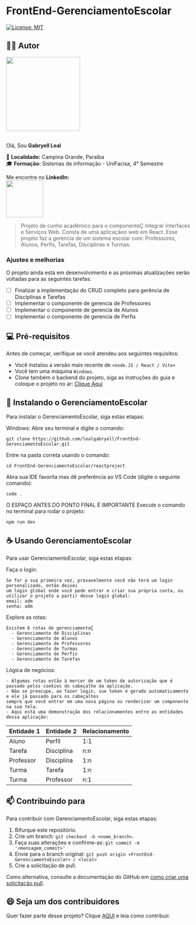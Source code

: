 # FrontEnd-GerenciamentoEscolar


[![License: MIT](https://img.shields.io/badge/License-MIT-green.svg)](https://opensource.org/licenses/MIT)

## ✍🏻 Autor

<a><img src="https://github.com/user-attachments/assets/fa60aba8-3200-402d-8b9e-a004ed3de6cf" width="200px"></a><br><br>

Olá, Sou **Gabryell Leal** <br>

📍 **Localidade:** Campina Grande, Paraíba<br>
🎓 **Formação:** Sistemas de informação - UniFacisa, 4° Semestre<br>

Me encontre no **LinkedIn:**<br>
<a href="https://www.linkedin.com/in/gabryell-leal-rocha-1762392a0"><img src="https://img.shields.io/badge/LinkedIn-blue?style=for-the-badge&logo=linkedin" width="100"></a>


> Projeto de cunho acadêmico para o componenteÇ Integrar Interfaces e Serviços Web. Consta de uma aplicaçãoo web em React.
> Esse projeto faz a gerencia de um sistema escolar com: Professores, Alunos, Perfis, Tarefas, Disciplinas e Turmas.

### Ajustes e melhorias

O projeto ainda está em desenvolvimento e as próximas atualizações serão voltadas para as seguintes tarefas:

- [ ] Finalizar a implementação do CRUD completo para gerência de Disciplinas e Tarefas
- [ ] Implementar o componente de gerencia de Professores
- [ ] Implementar o componente de gerencia de Alunos
- [ ] Implementar o componente de gerencia de Perfis

## 💻 Pré-requisitos

Antes de começar, verifique se você atendeu aos seguintes requisitos:

- Você instalou a versão mais recente de `<node.JS / React / Vite>`
- Você tem uma máquina `Windows`.
- Clone também o backend do projeto, siga as instruções do guia e coloque o projeto no ar: <a href="https://github.com/lealgabryell/API-GerenciamentoEscolar-Node">Clique Aqui</a>
## 🚀 Instalando o GerenciamentoEscolar

Para instalar o GerenciamentoEscolar, siga estas etapas:

Windows:
Abre seu terminal e digite o comando:
```
git clone https://github.com/lealgabryell/FrontEnd-GerenciamentoEscolar.git
```
Entre na pasta correta usando o comando:
```
cd FrontEnd-GerenciamentoEscolar/reactproject
```
Abra sua IDE favorita mas dê preferência ao VS Code (digite o seguinte comando):
```
code .
```
O ESPAÇO ANTES DO PONTO FINAL É IMPORTANTE
Execute o comando no terminal para rodar o projeto:
```
npm run dev
```

## ☕ Usando GerenciamentoEscolar

Para usar GerenciamentoEscolar, siga estas etapas:

Faça o login:
```
Se for a sua primeira vez, provavelmente você não terá um login personalizado, então deixei
um login global onde você pode entrar e criar sua própria conta, ou utilizar o projeto a partir desse login global:
email: adm
senha: adm
```
Explore as rotas:
```
Existem 6 rotas de gerenciamentoÇ
  - Gerenciamento de Disciplinas
  - Gerenciamento de Alunos
  - Gerenciamento de Professores
  - Gerenciamento de Turmas
  - Gerenciamento de Perfis
  - Gerenciamento de Tarefas
```
Lógica de negócios:
```
- Algumas rotas estão à mercer de um token de autorização que é passado pelos cookies do cabeçalho da aplicação.
- Não se preocupe, ao fazer login, sue token é gerado automaticamente e ele já passado para os cabeçalhos
sempre que você entrar em uma nova página ou renderizar um componente na sua tela.
- Aqui está uma demonstração dos relacionamentos entre as entidades dessa aplicação:
```
| Entidade 1      | Entidade 2                          |Relacionamento                          |
|-----------------|-------------------------------------|-------------------------------------|
| Aluno         | Perfil                                | 1:1
| Tarefa        | Disciplina                            | n:n
| Professor     | Disciplina                            | 1:n
| Turma         | Tarefa                                | 1:n
| Turma         | Professor                             | n:1

## 📫 Contribuindo para <GerenciamentoEscolar>

Para contribuir com GerenciamentoEscolar, siga estas etapas:

1. Bifurque este repositório.
2. Crie um branch: `git checkout -b <nome_branch>`.
3. Faça suas alterações e confirme-as: `git commit -m '<mensagem_commit>'`
4. Envie para o branch original: `git push origin <FrontEnd-GerenciamentoEscolar> / <local>`
5. Crie a solicitação de pull.

Como alternativa, consulte a documentação do GitHub em [como criar uma solicitação pull](https://help.github.com/en/github/collaborating-with-issues-and-pull-requests/creating-a-pull-request).

## 😄 Seja um dos contribuidores

Quer fazer parte desse projeto? Clique [AQUI](CONTRIBUTING.md) e leia como contribuir.
